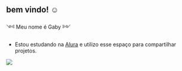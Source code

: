 ## bem vindo! :relaxed:

༺ Meu nome é Gaby ༻

- Estou estudando na [Alura](https://www.alura.com.br) e utilizo esse espaço para compartilhar projetos. 

![](https://media.tenor.com/NjSpfAzOOd8AAAAM/attack-on-titan-attack.gif)
